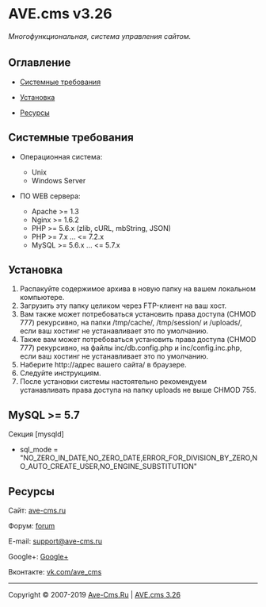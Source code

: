 # AVE.cms v3.26
###### Многофункциональная, система управления сайтом.

## Оглавление

* [Системные требования](#Системные-требования)

* [Установка](#Установка)

* [Ресурсы](#Ресурсы)


## Системные требования

 * Операционная система: 
   * Unix 
   * Windows Server

 * ПО WEB сервера: 
   * Apache >= 1.3
   * Nginx >= 1.6.2
   * PHP >= 5.6.x (zlib, cURL, mbString, JSON)
   * PHP >= 7.x ... <= 7.2.x
   * MySQL >= 5.6.x ... <= 5.7.x

## Установка

1. Распакуйте содержимое архива в новую папку на вашем локальном компьютере.
2. Загрузить эту папку целиком через FTP-клиент на ваш хост.
3. Вам также может потребоваться установить права доступа (CHMOD 777) рекурсивно, на папки /tmp/cache/, /tmp/session/ и /uploads/, если ваш хостинг не устанавливает это по умолчанию.
4. Также вам может потребоваться установить права доступа (CHMOD 777) рекурсивно, на файлы inc/db.config.php и inc/config.inc.php, если ваш хостинг не устанавливает это по умолчанию.
5. Наберите http://адрес вашего сайта/ в браузере.
6. Следуйте инструкциям.
7. После установки системы настоятельно рекомендуем устанавливать права доступа на папку uploads не выше CHMOD 755. 

## MySQL >= 5.7
Cекция [mysqld]
 * sql_mode = "NO_ZERO_IN_DATE,NO_ZERO_DATE,ERROR_FOR_DIVISION_BY_ZERO,NO_AUTO_CREATE_USER,NO_ENGINE_SUBSTITUTION"

## Ресурсы

Сайт: [ave-cms.ru](https://ave-cms.ru/)

Форум: [forum](https://www.nulled.cc/threads/102658/)

E-mail: support@ave-cms.ru

Google+: [Google+](https://plus.google.com/106406255345948508717)

Вконтакте: [vk.com/ave_cms](http://vk.com/ave_cms)


---
Copyright © 2007-2019 [Ave-Cms.Ru](https://ave-cms.ru) | [AVE.cms 3.26](https://ave-cms.ru)